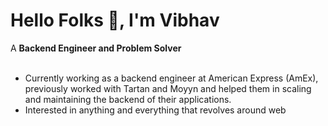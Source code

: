 ### <h1>Hello Folks 👋, I'm Vibhav</h1>
A <strong> Backend Engineer and Problem Solver </strong>
<ul>
<br> 
  <li> Currently working as a backend engineer at American Express (AmEx), previously worked with Tartan and Moyyn and helped them in scaling and maintaining the backend of their applications.</li>
  <li> Interested in anything and everything that revolves around web </li>
</ul>
<!--
**reapedjuggler/reapedjuggler** is a ✨ _special_ ✨ repository because its `README.md` (this file) appears on your GitHub profile.

Here are some ideas to get you started:

- 🔭 I’m currently working on ...
- 🌱 I’m currently learning ...
- 👯 I’m looking to collaborate on ...
- 🤔 I’m looking for help with ...
- 💬 Ask me about ...
- 📫 How to reach me: ...
- 😄 Pronouns: ...
- ⚡ Fun fact: ...
-->
